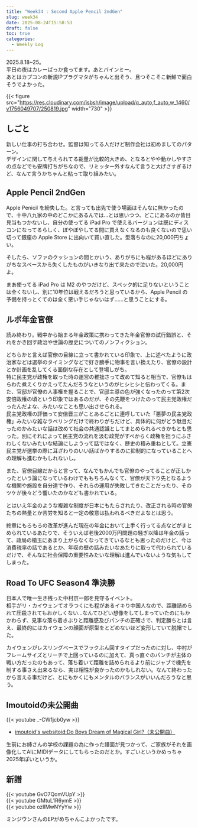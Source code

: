 ```yaml
---
title: "Week34 : Second Apple Pencil 2ndGen"
slug: week34
date: 2025-08-24T15:58:53
draft: false
toc: true
categories:
  - Weekly Log
---
```

2025.8.18~25。  
平日の夜はカレーばっか食ってます。あとバインミー。  
あとはカプコンの新規IPプラグマタがちゃんと出そう、且つそこそこ新鮮で面白そうでよかった。

{{< figure src="https://res.cloudinary.com/isbsh/image/upload/q_auto,f_auto,w_1460/v1756049707/250819.jpg" width="730" >}}

<!--more-->

## しごと

新しい仕事の打ち合わせ。監督は知ってる人だけど制作会社は初めましてのパターン。  
デザインに関して与えられてる裁量が比較的大きめ、となるとやや動かしやすさの点などでも安牌打ちがちなので、リミッター外すなんて言うと大げさすぎるけど、なんて言うかちゃんと粘って取り組みたい。

## Apple Pencil 2ndGen

Apple Penicil を紛失した。と言っても出先で使う場面はそんなに無かったので、十中八九家の中のどこかにあるんでは…とは思いつつ、どこにあるのか皆目見当もつかないし、自分の使ってる iPad Pro で使えるバージョンは既にディスコンになってるらしく、ぼやぼやしてる間に買えなくなるのも良くないので思い切って銀座の Apple Store に出向いて買い直した。型落ちなのに20,000円ちょい。

そしたら、ソファのクッションの間とかいう、ありがちにも程があるほどにありがちなスペースから失くしたものがいきなり出て来たので泣いた。20,000円よ。

まあ使ってる iPad Pro は M2 のやつだけど、スペック的に足りないということは全くないし、別に10年位は戦えるだろうと思っているから、Apple Pencil の予備を持っとくてのは全く悪い手じゃないはず……と思うことにする。

## ルポ年金官僚

読み終わり。戦中から始まる年金政策に携わってきた年金官僚の試行錯誤と、それをかき回す政治や世論の歴史についてのノンフィクション。

どちらかと言えば官僚の目線に立って書かれている印象で、上に述べたように政治家などは選挙のタイミングなどで好き勝手に物事を言い換えたり、官僚の設計とか計画を乱してくる面倒な存在として登場しがち。  
特に民主党が政権を取った時の運営の稚拙さって改めて知ると相当で、官僚もはらわた煮えくりかえってたんだろうなというのがヒシヒシと伝わってくる。また、官邸が官僚の人事権を握ることで、官邸主導の色が強くなったのって第2次安倍政権の頃という印象ではあるのだが、その先鞭をつけたのって民主党政権だったんだよな、みたいなことも思い出させられる。  
民主党政権の評価って安倍晋三がことあるごとに連呼していた「悪夢の民主党政権」みたいな雑なラベリングだけで終わりがちだけど、具体的に何がどう駄目だったのかみたいな話は改めて社会の共通認識としてまとめられるべきかもとも思った。別にそれによって民主党の流れを汲む政党がすべからく政権を担うにふさわしくないみたいな結論にしようって話ではなく、歴史の積み重ねとして。立憲民主党が選挙の際に耳ざわりのいい話ばかりするのに抑制的になっていることへの理解も進むかもしれないし。

また、官僚目線だからと言って、なんでもかんでも官僚のやってることが正しかったという論になっているわけでももちろんなくて、官僚が天下り先となるような機関や施設を自分達で作り、それらの運用が失敗してきたことだったり、そのツケが後々どう響いたのかなども書かれている。

とはいえ年金のような複雑な制度が日本にもたらされたり、改正される時の官僚たちの熱量とか苦労を知ると一定の敬意は払われるべきだよなとは思う。

終章にもろもろの改革が進んだ現在の年金において上手く行ってる点などがまとめられているあたりで、そういえば老後2000万円問題の騒ぎ以降は年金の話って、政局の槍玉にあまり上がらなくなってきているなとも思ったのだけど、今は消費税率の話であるとか、年収の壁の話みたいなあたりに取って代わられているだけで、そんなに社会保障の重要性みたいな理解は進んでいないような気もしてしまった。

## Road To UFC Season4 準決勝

日本人で唯一生き残った中村京一郎を見守るイベント。  
相手がリ・カイウェンてオラつくにも程があるイキり中国人なので、距離詰められて圧殺されてもおかしくない…なんてひどい想像をしてしまっていたのにもかかわらず、見事な落ち着きぶりと距離感及びパンチの正確さで、判定勝ちとは言え、最終的にはカイウェンの顔面が原型をとどめないほど変形していて脱帽でした。  

カイウェンがレスリングベースでフックぶん回すタイプだったのに対し、中村がフレームサイズとリーチで上回っているのに加えて、真っ直ぐのパンチが主体の戦い方だったのもあって、落ち着いて距離を詰められるより前にジャブで機先を制する事さえ出来るなら、実は相性が良かったのかもしれない。なんて終わったから言える事だけど、とにもかくにもメンタルのバランスがいいんだろうなと思う。

## Imoutoidの未公開曲

{{< youtube _-CW1jcb0yw >}}  

- [imoutoid's websitoid:Do Boys Dream of Magical Girl?（未公開曲）](http://blog.livedoor.jp/imoutoid/archives/52284429.html)

生前にお姉さんの学校の課題の為に作った譜面が見つかって、ご家族がそれを画像化してAIにMIDIデータにしてもらったのだとか。すごいというかめっちゃ2025年ぽいというか。

## 新譜

{{< youtube GvO7QomVUpY >}}  
{{< youtube GMtuL1R6ymE >}}  
{{< youtube ozllMwNYyYw >}}  


ミンジウンさんのEPがめちゃんこよかったです。